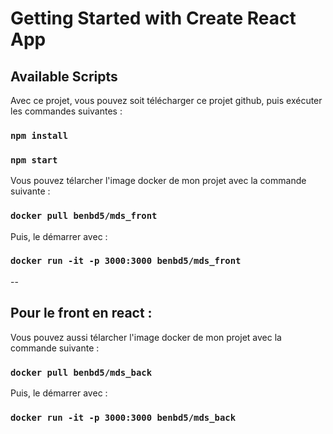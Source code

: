 # Getting Started with Create React App

## Available Scripts

Avec ce projet, vous pouvez soit télécharger ce projet github, puis exécuter les commandes suivantes :

### `npm install`

### `npm start`

Vous pouvez télarcher l'image docker de mon projet avec la commande suivante :
### `docker pull benbd5/mds_front`

Puis, le démarrer avec :
### `docker run -it -p 3000:3000 benbd5/mds_front`

--
## Pour le front en react :
Vous pouvez aussi télarcher l'image docker de mon projet avec la commande suivante :
### `docker pull benbd5/mds_back`

Puis, le démarrer avec :
### `docker run -it -p 3000:3000 benbd5/mds_back`
